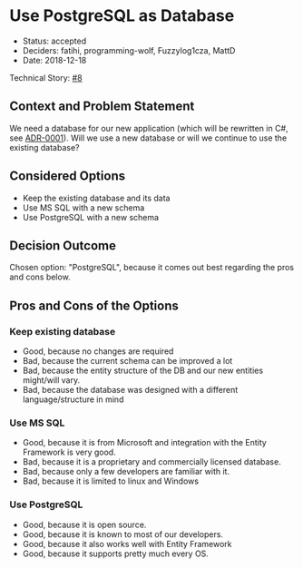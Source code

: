 # Use PostgreSQL as Database

* Status: accepted
* Deciders: fatihi, programming-wolf, Fuzzylog1cza, MattD
* Date: 2018-12-18

Technical Story: [#8](https://github.com/fatihi/fiveringsdb/issues/8)

## Context and Problem Statement

We need a database for our new application (which will be rewritten in C#,
see [ADR-0001](0001-use-dotnet-core-and-c-sharp.md)).
Will we use a new database or will we continue to use the existing database?

## Considered Options

* Keep the existing database and its data
* Use MS SQL with a new schema
* Use PostgreSQL with a new schema

## Decision Outcome

Chosen option: "PostgreSQL", because it comes out best
regarding the pros and cons below.

## Pros and Cons of the Options

### Keep existing database

* Good, because no changes are required
* Bad, because the current schema can be improved a lot
* Bad, because the entity structure of the DB and our new entities
might/will vary.
* Bad, because the database was designed with a different
language/structure in mind

### Use MS SQL

* Good, because it is from Microsoft and integration with
the Entity Framework is very good.
* Bad, because it is a proprietary and commercially licensed database.
* Bad, because only a few developers are familiar with it.
* Bad, because it is limited to linux and Windows

### Use PostgreSQL

* Good, because it is open source.
* Good, because it is known to most of our developers.
* Good, because it also works well with Entity Framework
* Good, because it supports pretty much every OS.

